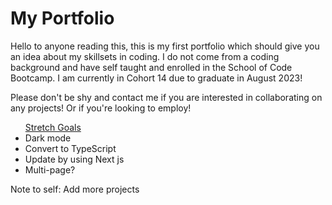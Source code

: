 # My Portfolio

<p>Hello to anyone reading this, this is my first portfolio which should give you an idea about my skillsets in coding. I do not come from a coding background and have self taught and enrolled in the School of Code Bootcamp. I am currently in Cohort 14 due to graduate in August 2023!</p>

<p>Please don't be shy and contact me if you are interested in collaborating on any projects! Or if you're looking to employ!</p>

<ul><u>Stretch Goals</u>
<li>Dark mode</li>
<li>Convert to TypeScript</li>
<li>Update by using Next js</li>
<li>Multi-page?</li>
</ul>

<p>Note to self: Add more projects</p>